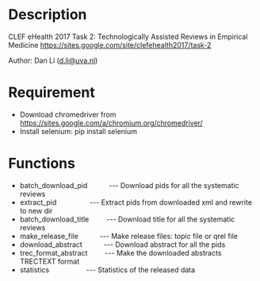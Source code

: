 # Description
CLEF eHealth 2017 Task 2: Technologically Assisted Reviews in Empirical Medicine
https://sites.google.com/site/clefehealth2017/task-2

Author: Dan Li (d.li@uva.nl)

# Requirement
- Download chromedriver from https://sites.google.com/a/chromium.org/chromedriver/
- Install selenium: pip install selenium

# Functions
- batch_download_pid           --- Download pids for all the systematic reviews
- extract_pid                  --- Extract pids from downloaded xml and rewrite to new dir
- batch_download_title         --- Download title for all the systematic reviews
- make_release_file            --- Make release files: topic file or qrel file
- download_abstract            --- Download abstract for all the pids
- trec_format_abstract         --- Make the downloaded abstracts TRECTEXT format
- statistics                   --- Statistics of the released data
